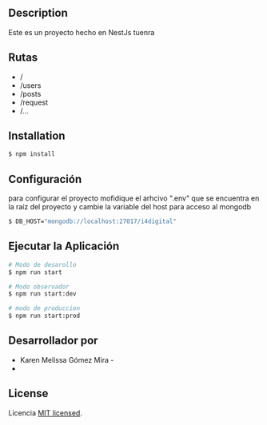 ## Description
Este es un proyecto hecho en NestJs tuenra

##  Rutas

- /
- /users
- /posts
- /request
- /...


## Installation

```bash
$ npm install
```
## Configuración
para configurar el proyecto mofidique el arhcivo ".env" que se encuentra en la raíz del proyecto y cambie la variable del host para acceso al mongodb

```bash
$ DB_HOST="mongodb://localhost:27017/i4digital"
```

## Ejecutar la Aplicación

```bash
# Modo de desarollo
$ npm run start

# Modo observador
$ npm run start:dev

# modo de produccion
$ npm run start:prod
```

## Desarrollador por

- Karen Melissa Gómez Mira - 
-
## License

Licencia [MIT licensed](LICENSE).
